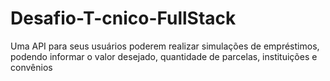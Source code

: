 # Desafio-T-cnico-FullStack
Uma API para seus usuários poderem realizar simulações de empréstimos, podendo informar o valor desejado, quantidade de parcelas, instituições e convênios
